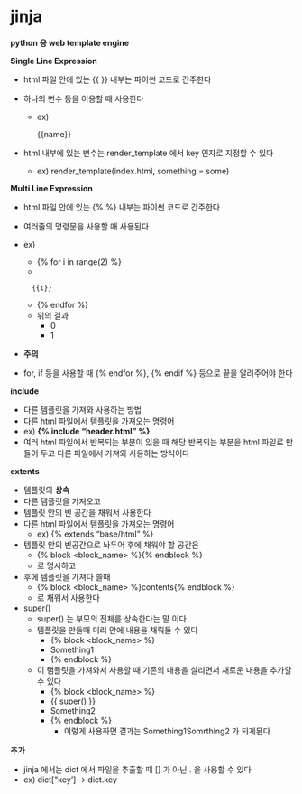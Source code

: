 # jinja

**python 용 web template engine**

**Single Line Expression**

- html 파일 안에 있는 {{ }} 내부는 파이썬 코드로 간주한다
- 하나의 변수 등을 이용할 때 사용한다
    - ex)
        
        {{name}}
        
- html 내부에 있는 변수는 render_template 에서 key 인자로 지정할 수 있다
    - ex) render_template(index.html, something = some)

**Multi Line Expression**

- html 파일 안에 있는 {% %} 내부는 파이썬 코드로 간주한다
- 여러줄의 명령문을 사용할 때 사용된다
- ex)
    - {% for i in range(2) %}
    - 
        
        {{i}}
        
    - {% endfor %}
    - 위의 결과
        - 0
        - 1
- **주의**
- for, if 등을 사용할 때 {% endfor %}, {% endif %} 등으로 끝을 알려주어야 한다

**include**

- 다른 템플릿을 가져와 사용하는 방법
- 다른 html 파일에서 템플릿을 가져오는 명령어
- ex) **{% include “header.html” %}**
- 여러 html 파일에서 반복되는 부분이 있을 때 해당 반복되는 부분을 html 파일로 만들어 두고 다른 파일에서 가져와 사용하는 방식이다

**extents**

- 템플릿의 **상속**
- 다른 템플릿을 가져오고
- 템플릿 안의 빈 공간을 채워서 사용한다
- 다른 html 파일에서 템플릿을 가져오는 명령어
    - ex) {% extends “base/html” %}
- 템플릿 안의 빈공간으로 놔두어 후에 채워야 할 공간은
    - {% block <block_name> %}{% endblock %}
    - 로 명시하고
- 후에 템플릿을 가져다 쓸때
    - {% block <block_name> %}contents{% endblock %}
    - 로 채워서 사용한다
- super()
    - super() 는 부모의 전체를 상속한다는 말 이다
    - 템플릿을 만들때 미리 안에 내용을 채뤄둘 수 있다
        - {% block <block_name> %}
        - Something1
        - {% endblock %}
    - 이 탬플릿을 가져와서 사용할 때 기존의 내용을 살리면서 새로운 내용을 추가할 수 있다
        - {% block <block_name> %}
        - {{ super() }}
        - Something2
        - {% endblock %}
            - 이렇게 사용하면 결과는 Something1Somrthing2 가 되게된다

**추가**

- jinja 에서는 dict 에서 파일을 추출할 때 [] 가 아닌 . 을 사용할 수 있다
- ex) dict["key’] -> dict.key